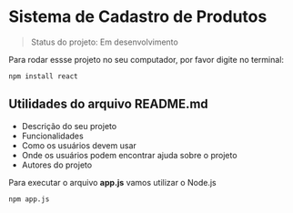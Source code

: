 # Sistema de Cadastro de Produtos

> Status do projeto: Em desenvolvimento

Para rodar essse projeto no seu computador, por favor digite no terminal:

```
npm install react
```

## Utilidades do arquivo README.md

* Descrição do seu projeto
* Funcionalidades
* Como os usuários devem usar
* Onde os usuários podem encontrar ajuda sobre o projeto
* Autores do projeto

Para executar o arquivo **app.js** vamos utilizar o Node.js

```
npm app.js
```
